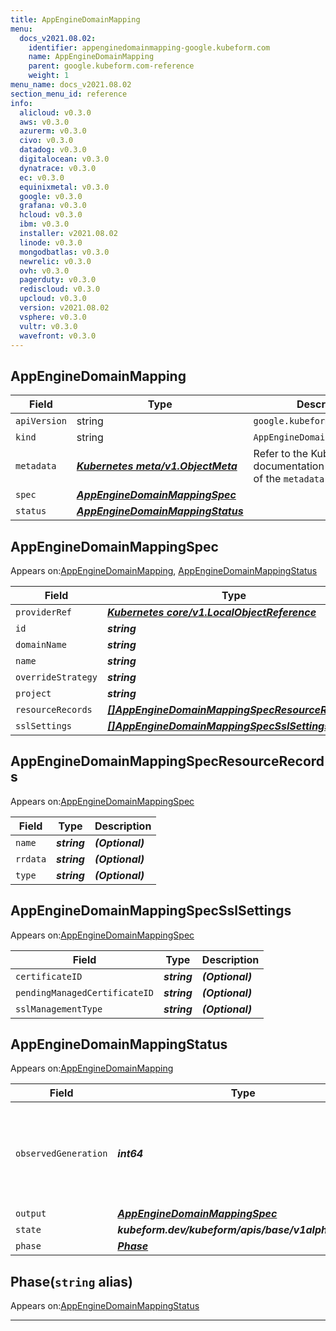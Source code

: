 ```yaml
---
title: AppEngineDomainMapping
menu:
  docs_v2021.08.02:
    identifier: appenginedomainmapping-google.kubeform.com
    name: AppEngineDomainMapping
    parent: google.kubeform.com-reference
    weight: 1
menu_name: docs_v2021.08.02
section_menu_id: reference
info:
  alicloud: v0.3.0
  aws: v0.3.0
  azurerm: v0.3.0
  civo: v0.3.0
  datadog: v0.3.0
  digitalocean: v0.3.0
  dynatrace: v0.3.0
  ec: v0.3.0
  equinixmetal: v0.3.0
  google: v0.3.0
  grafana: v0.3.0
  hcloud: v0.3.0
  ibm: v0.3.0
  installer: v2021.08.02
  linode: v0.3.0
  mongodbatlas: v0.3.0
  newrelic: v0.3.0
  ovh: v0.3.0
  pagerduty: v0.3.0
  rediscloud: v0.3.0
  upcloud: v0.3.0
  version: v2021.08.02
  vsphere: v0.3.0
  vultr: v0.3.0
  wavefront: v0.3.0
---
```


## AppEngineDomainMapping
| Field | Type | Description |
| ------ | ----- | ----------- |
| `apiVersion` | string | `google.kubeform.com/v1alpha1` |
|    `kind` | string | `AppEngineDomainMapping` |
| `metadata` | ***[Kubernetes meta/v1.ObjectMeta](https://v1-18.docs.kubernetes.io/docs/reference/generated/kubernetes-api/v1.18/#objectmeta-v1-meta)***|Refer to the Kubernetes API documentation for the fields of the `metadata` field.|
| `spec` | ***[AppEngineDomainMappingSpec](#appenginedomainmappingspec)***||
| `status` | ***[AppEngineDomainMappingStatus](#appenginedomainmappingstatus)***||
## AppEngineDomainMappingSpec

Appears on:[AppEngineDomainMapping](#appenginedomainmapping), [AppEngineDomainMappingStatus](#appenginedomainmappingstatus)

| Field | Type | Description |
| ------ | ----- | ----------- |
| `providerRef` | ***[Kubernetes core/v1.LocalObjectReference](https://v1-18.docs.kubernetes.io/docs/reference/generated/kubernetes-api/v1.18/#localobjectreference-v1-core)***||
| `id` | ***string***||
| `domainName` | ***string***||
| `name` | ***string***| ***(Optional)*** |
| `overrideStrategy` | ***string***| ***(Optional)*** |
| `project` | ***string***| ***(Optional)*** |
| `resourceRecords` | ***[[]AppEngineDomainMappingSpecResourceRecords](#appenginedomainmappingspecresourcerecords)***| ***(Optional)*** |
| `sslSettings` | ***[[]AppEngineDomainMappingSpecSslSettings](#appenginedomainmappingspecsslsettings)***| ***(Optional)*** |
## AppEngineDomainMappingSpecResourceRecords

Appears on:[AppEngineDomainMappingSpec](#appenginedomainmappingspec)

| Field | Type | Description |
| ------ | ----- | ----------- |
| `name` | ***string***| ***(Optional)*** |
| `rrdata` | ***string***| ***(Optional)*** |
| `type` | ***string***| ***(Optional)*** |
## AppEngineDomainMappingSpecSslSettings

Appears on:[AppEngineDomainMappingSpec](#appenginedomainmappingspec)

| Field | Type | Description |
| ------ | ----- | ----------- |
| `certificateID` | ***string***| ***(Optional)*** |
| `pendingManagedCertificateID` | ***string***| ***(Optional)*** |
| `sslManagementType` | ***string***| ***(Optional)*** |
## AppEngineDomainMappingStatus

Appears on:[AppEngineDomainMapping](#appenginedomainmapping)

| Field | Type | Description |
| ------ | ----- | ----------- |
| `observedGeneration` | ***int64***| ***(Optional)*** Resource generation, which is updated on mutation by the API Server.|
| `output` | ***[AppEngineDomainMappingSpec](#appenginedomainmappingspec)***| ***(Optional)*** |
| `state` | ***kubeform.dev/kubeform/apis/base/v1alpha1.State***| ***(Optional)*** |
| `phase` | ***[Phase](#phase)***| ***(Optional)*** |
## Phase(`string` alias)

Appears on:[AppEngineDomainMappingStatus](#appenginedomainmappingstatus)

---
